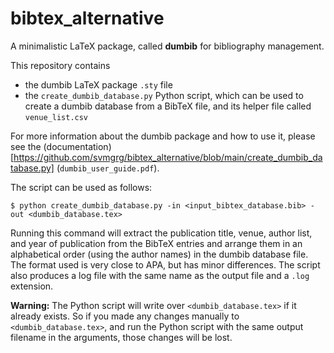 # bibtex_alternative

A minimalistic LaTeX package, called **dumbib** for bibliography management.

This repository contains
- the dumbib LaTeX package ``.sty`` file
- the ``create_dumbib_database.py`` Python script, which can be used to create a dumbib database from a BibTeX file, and its helper file called ``venue_list.csv``

For more information about the dumbib package and how to use it, please see the (documentation)[https://github.com/svmgrg/bibtex_alternative/blob/main/create_dumbib_database.py] (``dumbib_user_guide.pdf``).

The script can be used as follows:

``$ python create_dumbib_database.py -in <input_bibtex_database.bib> -out <dumbib_database.tex>``

Running this command will extract the publication title, venue, author list, and year of publication from the BibTeX entries and arrange them in an alphabetical order (using the author names) in the dumbib database file. The format used is very close to APA, but has minor differences. The script also produces a log file with the same name as the output file and a ``.log`` extension.

**Warning:** The Python script will write over ``<dumbib_database.tex>`` if it already exists. So if you made any changes manually to ``<dumbib_database.tex>``, and run the Python script with the same output filename in the arguments, those changes will be lost.
